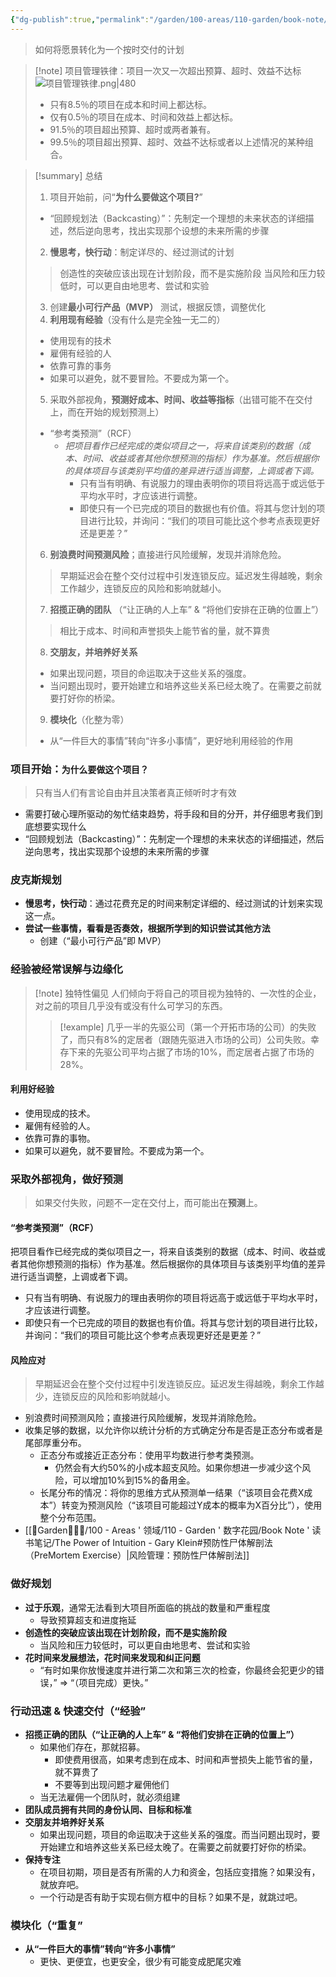 ```yaml
---
{"dg-publish":true,"permalink":"/garden/100-areas/110-garden/book-note/how-big-things-get-done-dan-gardner/","tags":["状态/WIP","作者/DanGardner","书籍/HowBigThingsGetDone","方法论/项目管理"],"created":"2024-01-21T13:11:40.721+08:00","updated":"2024-01-26T10:15:35.111+08:00"}
---
```


> 如何将愿景转化为一个按时交付的计划

>[!note] 项目管理铁律：项目一次又一次超出预算、超时、效益不达标
>![项目管理铁律.png|480](/img/user/%E9%A1%B9%E7%9B%AE%E7%AE%A1%E7%90%86%E9%93%81%E5%BE%8B.png)
>- 只有8.5％的项目在成本和时间上都达标。
>- 仅有0.5％的项目在成本、时间和效益上都达标。
>- 91.5％的项目超出预算、超时或两者兼有。
>- 99.5％的项目超出预算、超时、效益不达标或者以上述情况的某种组合。 


>[!summary] 总结
>1. 项目开始前，问“**为什么要做这个项目?**”
>	- “回顾规划法（Backcasting）”：先制定一个理想的未来状态的详细描述，然后逆向思考，找出实现那个设想的未来所需的步骤
>2. **慢思考，快行动**：制定详尽的、经过测试的计划
>	> 创造性的突破应该出现在计划阶段，而不是实施阶段
>	> 当风险和压力较低时，可以更自由地思考、尝试和实验
>3. 创建**最小可行产品（MVP）** 测试，根据反馈，调整优化
>4. **利用现有经验**（没有什么是完全独一无二的）
>	- 使用现有的技术
>	- 雇佣有经验的人
>	- 依靠可靠的事务
>	- 如果可以避免，就不要冒险。不要成为第一个。
>5. 采取外部视角，**预测好成本、时间、收益等指标**（出错可能不在交付上，而在开始的规划预测上）
>	- “参考类预测”（RCF） 
>		- *把项目看作已经完成的类似项目之一，将来自该类别的数据（成本、时间、收益或者其他你想预测的指标）作为基准。然后根据你的具体项目与该类别平均值的差异进行适当调整，上调或者下调。*
>			- 只有当有明确、有说服力的理由表明你的项目将远高于或远低于平均水平时，才应该进行调整。
>			- 即使只有一个已完成的项目的数据也有价值。将其与您计划的项目进行比较，并询问：“我们的项目可能比这个参考点表现更好还是更差？”
>6. **别浪费时间预测风险**；直接进行风险缓解，发现并消除危险。
>	> 早期延迟会在整个交付过程中引发连锁反应。延迟发生得越晚，剩余工作越少，连锁反应的风险和影响就越小。
>7. **招揽正确的团队** （“让正确的人上车” & “将他们安排在正确的位置上”）
>	> 相比于成本、时间和声誉损失上能节省的量，就不算贵
>8. **交朋友，并培养好关系**
> 	- 如果出现问题，项目的命运取决于这些关系的强度。
>	- 当问题出现时，要开始建立和培养这些关系已经太晚了。在需要之前就要打好你的桥梁。
>9. **模块化**（化整为零）
>	-  从“一件巨大的事情”转向“许多小事情”，更好地利用经验的作用


### 项目开始：`为什么要做这个项目？`
> 只有当人们有言论自由并且决策者真正倾听时才有效
- 需要打破心理所驱动的匆忙结束趋势，将手段和目的分开，并仔细思考我们到底想要实现什么
- “回顾规划法（Backcasting）”：先制定一个理想的未来状态的详细描述，然后逆向思考，找出实现那个设想的未来所需的步骤
### 皮克斯规划
- **慢思考，快行动**：通过花费充足的时间来制定详细的、经过测试的计划来实现这一点。 
- **尝试一些事情，看看是否奏效，根据所学到的知识尝试其他方法**
	- 创建（“最小可行产品”即 MVP）

### 经验被经常误解与边缘化
>[!note] 独特性偏见
> 人们倾向于将自己的项目视为独特的、一次性的企业，对之前的项目几乎没有或没有什么可学习的东西。 
> >[!example] 几乎一半的先驱公司（第一个开拓市场的公司）的失败了，而只有8%的定居者（跟随先驱进入市场的公司）公司失败。幸存下来的先驱公司平均占据了市场的10%，而定居者占据了市场的28%。
#### 利用好经验
- 使用现成的技术。
- 雇佣有经验的人。
- 依靠可靠的事物。
- 如果可以避免，就不要冒险。不要成为第一个。 


### 采取外部视角，做好预测
> 如果交付失败，问题不一定在交付上，而可能出在**预测**上。 
#### “参考类预测”（RCF） 
把项目看作已经完成的类似项目之一，将来自该类别的数据（成本、时间、收益或者其他你想预测的指标）作为基准。然后根据你的具体项目与该类别平均值的差异进行适当调整，上调或者下调。 
- 只有当有明确、有说服力的理由表明你的项目将远高于或远低于平均水平时，才应该进行调整。 
- 即使只有一个已完成的项目的数据也有价值。将其与您计划的项目进行比较，并询问：“我们的项目可能比这个参考点表现更好还是更差？”
#### 风险应对
> 早期延迟会在整个交付过程中引发连锁反应。延迟发生得越晚，剩余工作越少，连锁反应的风险和影响就越小。 
- 别浪费时间预测风险；直接进行风险缓解，发现并消除危险。 
- 收集足够的数据，以允许你以统计分析的方式确定分布是否是正态分布或者是尾部厚重分布。
	- 正态分布或接近正态分布：使用平均数进行参考类预测。
		- 仍然会有大约50%的小成本超支风险。如果你想进一步减少这个风险，可以增加10%到15%的备用金。 
	- 长尾分布的情况：将你的思维方式从预测单一结果（“该项目会花费X成本”）转变为预测风险（“该项目可能超过Y成本的概率为X百分比”），使用整个分布范围。 
- [[🏡Garden🧑🏻‍🌾/100 - Areas ' 领域/110 - Garden ' 数字花园/Book Note ' 读书笔记/The Power of Intuition - Gary Klein#预防性尸体解剖法（PreMortem Exercise）\|风险管理：预防性尸体解剖法]]

### 做好规划
- **过于乐观**，通常无法看到大项目所面临的挑战的数量和严重程度
	- 导致预算超支和进度拖延
- **创造性的突破应该出现在计划阶段，而不是实施阶段**
	- 当风险和压力较低时，可以更自由地思考、尝试和实验
- **花时间来发展想法，花时间来发现和纠正问题**
	- “有时如果你放慢速度并进行第二次和第三次的检查，你最终会犯更少的错误，” => “（项目完成）更快。” 

### 行动迅速 & 快速交付（“经验”
- **招揽正确的团队（“让正确的人上车” & “将他们安排在正确的位置上”）**
	- 如果他们存在，那就招募。
		- 即使费用很高，如果考虑到在成本、时间和声誉损失上能节省的量，就不算贵了
		- 不要等到出现问题才雇佣他们
	- 当无法雇佣一个团队时，就必须组建
- **团队成员拥有共同的身份认同、目标和标准**
- **交朋友并培养好关系**
	- 如果出现问题，项目的命运取决于这些关系的强度。而当问题出现时，要开始建立和培养这些关系已经太晚了。在需要之前就要打好你的桥梁。 
- **保持专注**
	- 在项目初期，项目是否有所需的人力和资金，包括应变措施？如果没有，就放弃吧。
	- 一个行动是否有助于实现右侧方框中的目标？如果不是，就跳过吧。

### 模块化（“重复”
- **从“一件巨大的事情”转向“许多小事情”**
	-  更快、更便宜，也更安全，很少有可能变成肥尾灾难

